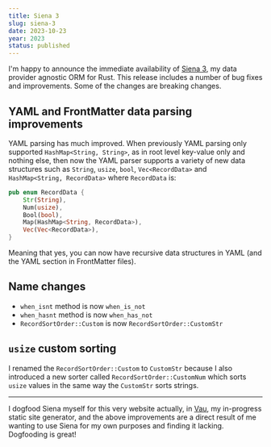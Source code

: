 ```yaml
---
title: Siena 3
slug: siena-3
date: 2023-10-23
year: 2023
status: published
---
```


I'm happy to announce the immediate availability of [Siena 3](https://github.com/askonomm/siena), my data provider agnostic ORM for Rust. This release includes a number of bug fixes and improvements. Some of the changes are breaking changes.

## YAML and FrontMatter data parsing improvements

YAML parsing has much improved. When previously YAML parsing only supported `HashMap<String, String>`, as in root level key-value only and nothing else, then now the YAML parser supports a variety of new data structures such as `String`, `usize`, `bool`, `Vec<RecordData>` and `HashMap<String, RecordData>` where `RecordData` is:

```rust
pub enum RecordData {
    Str(String),
    Num(usize),
    Bool(bool),
    Map(HashMap<String, RecordData>),
    Vec(Vec<RecordData>),
}
```

Meaning that yes, you can now have recursive data structures in YAML (and the YAML section in FrontMatter files).

## Name changes

- `when_isnt` method is now `when_is_not`
- `when_hasnt` method is now `when_has_not`
- `RecordSortOrder::Custom` is now `RecordSortOrder::CustomStr`

## `usize` custom sorting

I renamed the `RecordSortOrder::Custom` to `CustomStr` because I also introduced a new sorter called `RecordSortOrder::CustomNum` which sorts `usize` values in the same way the `CustomStr` sorts strings.

---

I dogfood Siena myself for this very website actually, in [Vau](https://github.com/askonomm/vau), my in-progress static site generator, and the above improvements are a direct result of me wanting to use Siena for my own purposes and finding it lacking. Dogfooding is great!



